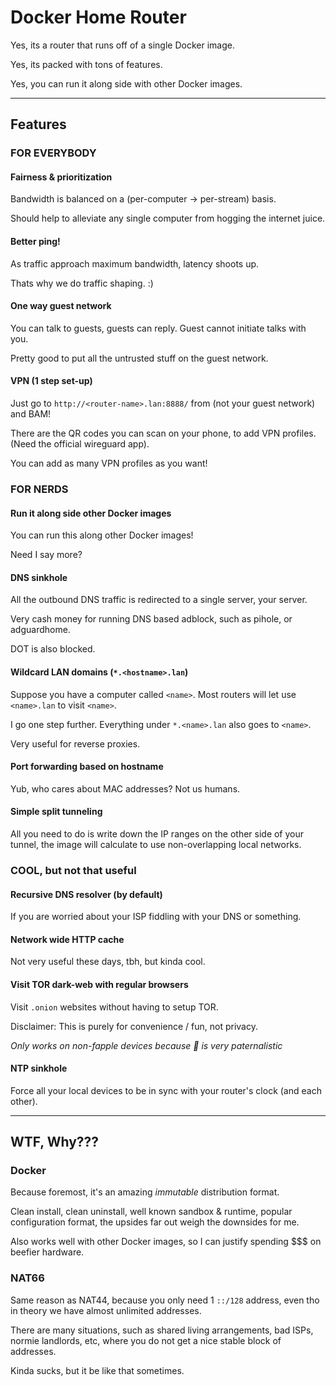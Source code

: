 # Docker Home Router

Yes, its a router that runs off of a single Docker image.

Yes, its packed with tons of features.

Yes, you can run it along side with other Docker images.

---

## Features

### FOR EVERYBODY

#### Fairness & prioritization

Bandwidth is balanced on a (per-computer -> per-stream) basis.

Should help to alleviate any single computer from hogging the internet juice.

#### Better ping!

As traffic approach maximum bandwidth, latency shoots up.

Thats why we do traffic shaping. :)

#### One way guest network

You can talk to guests, guests can reply. Guest cannot initiate talks with you.

Pretty good to put all the untrusted stuff on the guest network.

#### VPN (1 step set-up)

Just go to `http://<router-name>.lan:8888/` from (not your guest network) and BAM!

There are the QR codes you can scan on your phone, to add VPN profiles. (Need the official wireguard app).

You can add as many VPN profiles as you want!

### FOR NERDS

#### Run it along side other Docker images

You can run this along other Docker images!

Need I say more?

#### DNS sinkhole

All the outbound DNS traffic is redirected to a single server, your server.

Very cash money for running DNS based adblock, such as pihole, or adguardhome.

DOT is also blocked.

#### Wildcard LAN domains (`*.<hostname>.lan`)

Suppose you have a computer called `<name>`. Most routers will let use `<name>.lan` to visit `<name>`.

I go one step further. Everything under `*.<name>.lan` also goes to `<name>`.

Very useful for reverse proxies.

#### Port forwarding based on hostname

Yub, who cares about MAC addresses? Not us humans.

#### Simple split tunneling

All you need to do is write down the IP ranges on the other side of your tunnel, the image will calculate to use non-overlapping local networks.

### COOL, but not that useful

#### Recursive DNS resolver (by default)

If you are worried about your ISP fiddling with your DNS or something.

#### Network wide HTTP cache

Not very useful these days, tbh, but kinda cool.

#### Visit TOR dark-web with regular browsers

Visit `.onion` websites without having to setup TOR.

Disclaimer: This is purely for convenience / fun, not privacy.

_Only works on non-fapple devices because 🍎 is very paternalistic_

#### NTP sinkhole

Force all your local devices to be in sync with your router's clock (and each other).

---

## WTF, Why???

### Docker

Because foremost, it's an amazing _immutable_ distribution format.

Clean install, clean uninstall, well known sandbox & runtime, popular configuration format, the upsides far out weigh the downsides for me.

Also works well with other Docker images, so I can justify spending $$$ on beefier hardware.

### NAT66

Same reason as NAT44, because you only need 1 `::/128` address, even tho in theory we have almost unlimited addresses.

There are many situations, such as shared living arrangements, bad ISPs, normie landlords, etc, where you do not get a nice stable block of addresses.

Kinda sucks, but it be like that sometimes.
